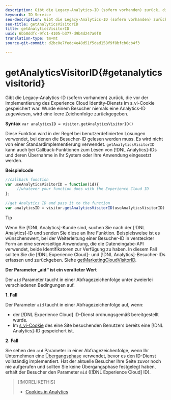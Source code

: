 ```yaml
---
description: Gibt die Legacy-Analytics-ID (sofern vorhanden) zurück, die vor der Implementierung des Experience Cloud Identity-Diensts im s_vi-Cookie gespeichert war. Wurde einem Besucher niemals eine Analytics-ID zugewiesen, wird eine leere Zeichenfolge zurückgegeben.
keywords: ID Service
seo-description: Gibt die Legacy-Analytics-ID (sofern vorhanden) zurück, die vor der Implementierung des Experience Cloud Identity-Diensts im s_vi-Cookie gespeichert war. Wurde einem Besucher niemals eine Analytics-ID zugewiesen, wird eine leere Zeichenfolge zurückgegeben.
seo-title: getAnalyticsVisitorID
title: getAnalyticsVisitorID
uuid: 6bb8ddfc-9fc1-4105-b377-d9b4d247a0f8
translation-type: tm+mt
source-git-commit: d2bc0e7fedc4e48d51f5dad158f9f8bfcb0cb4f3

---
```



# getAnalyticsVisitorID{#getanalyticsvisitorid}

Gibt die Legacy-Analytics-ID (sofern vorhanden) zurück, die vor der Implementierung des Experience Cloud Identity-Diensts im s_vi-Cookie gespeichert war. Wurde einem Besucher niemals eine Analytics-ID zugewiesen, wird eine leere Zeichenfolge zurückgegeben.

**Syntax** `var analyticsID = visitor.getAnalyticsVisitorID()`

Diese Funktion wird in der Regel bei benutzerdefinierten Lösungen verwendet, bei denen die Besucher-ID gelesen werden muss. Es wird nicht von einer Standardimplementierung verwendet. `getAnalyticsVisitorID` kann auch bei Callback-Funktionen zum Lesen von [!DNL Analytics]-IDs und deren Übernahme in Ihr System oder Ihre Anwendung eingesetzt werden.

**Beispielcode**

```js
//callback function 
var useAnalyticsVisitorID = function(id){ 
     //whatever your function does with the Experience Cloud ID 
}; 
 
//get Analytics ID and pass it to the function 
var analyticsID = visitor.getAnalyticsVisitorID(useAnalyticsVisitorID)
```

>[!TIP]
>
>Wenn Sie [!DNL Analytics]-Kunde sind, suchen Sie nach der [!DNL Analytics]-ID und senden Sie diese an Ihre Funktion. Beispielsweise ist es wünschenswert, bei der Weiterleitung einer Besucher-ID in versteckter Form an eine serverseitige Anwendung, die die Dateneingabe-API verwendet, beide Identifikatoren zur Verfügung zu haben. In diesem Fall sollten Sie die [!DNL Experience Cloud]- und [!DNL Analytics]-Besucher-IDs erfassen und zurückgeben. Siehe [getMarketingCloudVisitorID](../../library/get-set/getmcvid.md).

**Der Parameter „aid“ ist ein veralteter Wert**

Der `aid` Parameter taucht in einer Abfragezeichenfolge unter zweierlei verschiedenen Bedingungen auf.

**1. Fall**

Der Parameter `aid` taucht in einer Abfragezeichenfolge auf, wenn:

* der [!DNL Experience Cloud] ID-Dienst ordnungsgemäß bereitgestellt wurde.
* Im [s_vi-Cookie](https://docs.adobe.com/content/help/en/core-services/interface/ec-cookies/cookies-analytics.html#section-5d50a078de444d12b7d927d68ff3b679) des eine Site besuchenden Benutzers bereits eine [!DNL Analytics]-ID gespeichert ist.

**2. Fall**

Sie sehen den `aid` Parameter in einer Abfragezeichenfolge, wenn Ihr Unternehmen eine [Übergangsphase](../../reference/analytics-reference/grace-period.md) verwendet, bevor es den ID-Dienst vollständig implementiert. Hat der aktuelle Besucher Ihre Seite zuvor noch nie aufgerufen und sollten Sie keine Übergangsphase festgelegt haben, erhält der Besucher den Parameter `mid` ([!DNL Experience Cloud] ID).

>[!MORELIKETHIS]
>
>* [Cookies in Analytics](https://docs.adobe.com/content/help/en/core-services/interface/ec-cookies/cookies-privacy.html)

